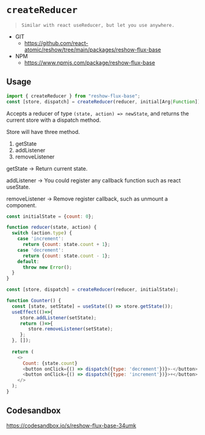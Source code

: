 # `createReducer`

> `
> Similar with react useReducer, but let you use anywhere.
> `

* GIT
   * https://github.com/react-atomic/reshow/tree/main/packages/reshow-flux-base
* NPM
   * https://www.npmjs.com/package/reshow-flux-base



## Usage

```js
import { createReducer } from "reshow-flux-base";
const [store, dispatch] = createReducer(reducer, initial[Arg|Function]);
```

Accepts a reducer of type `(state, action) => newState`, and returns the current store with a dispatch method.

Store will have three method.
1. getState
1. addListener
1. removeListener

getState -> Return current state.

addListener -> You could register any callback function such as react useState.

removeListener -> Remove register callback, such as unmount a component.

```js
const initialState = {count: 0};

function reducer(state, action) {
  switch (action.type) {
    case 'increment':
      return {count: state.count + 1};
    case 'decrement':
      return {count: state.count - 1};
    default:
      throw new Error();
  }
}

const [store, dispatch] = createReducer(reducer, initialState);

function Counter() {
  const [state, setState] = useState(() => store.getState());
  useEffect(()=>{
     store.addListener(setState);
     return ()=>{
        store.removeListener(setState);
     };
  }, []);
  
  return (
    <>
      Count: {state.count}
      <button onClick={() => dispatch({type: 'decrement'})}>-</button>
      <button onClick={() => dispatch({type: 'increment'})}>+</button>
    </>
  );
}
```

## Codesandbox
https://codesandbox.io/s/reshow-flux-base-34umk
